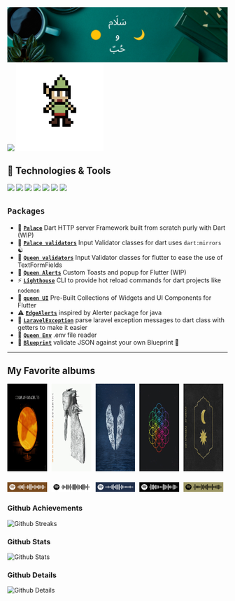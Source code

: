 <img src="images/banner.png"/>

<img src="https://readme-typing-svg.demolab.com/?lines=Hello+Advanturer+!;Welcome+to+my+world.;I+hope+you+will+enjoy+your+stay+and+my+code.;but+be+careful,+there+are+bugs+everywhere!;Good+luck+!&font=Press%20Start%202P&width=900&height=50&duration=4000&pause=1000">

<img src="images/gnome.gif" alt="side Gif" height="200"/> 

## 🔧 Technologies & Tools

![](https://img.shields.io/badge/OS-Linux-informational?style=flat&logo=linux&logoColor=white&color=%23942c00)
![](https://img.shields.io/badge/Editor-VS_code-informational?style=flat&logo=visual-studio-code&logoColor=blue&color=blue)
![](https://img.shields.io/badge/Code-JavaScript-informational?style=flat&logo=javascript&logoColor=%23F7E017&color=%23F7E017)
![](https://img.shields.io/badge/Code-Dart-informational?style=flat&logo=dart&logoColor=blue&color=blue)
![](https://img.shields.io/badge/Code-Flutter-informational?style=flat&logo=flutter&logoColor=blue&color=white)
![](https://img.shields.io/badge/Code-TypeScript-informational?style=flat&logo=typescript&logoColor=blue&color=blue)
![](https://img.shields.io/badge/Extra-Markdown-informational?style=flat&logo=markdown&logoColor=white&color=purple)

## **`Packages`**

- 🏰 [**`Palace`**](https://github.com/maxzod/palace) Dart HTTP server Framework built from scratch purly with Dart (WIP)
- 🏰 [**`Palace validators`**](https://github.com/maxzod/palace_validators) Input Validator classes for dart uses `dart:mirrors` ☯
- 👑 [**`Queen validators`**](https://github.com/maxzod/queen_validators) Input Validator classes for flutter to ease the use of TextFormFields
- 🔔 [**`Queen Alerts`**](https://github.com/maxzod/queen_alerts) Custom Toasts and popup for Flutter (WIP)
- ⚡  [**`Lighthouse`**](https://github.com/maxzod/lighthouse) CLI to provide hot reload commands for dart projects like `nodemon`
- 🦜 [**`queen UI`**](https://github.com/maxzod/queen_ui) Pre-Built Collections of Widgets and UI Components for Flutter
- ⚠  [**`EdgeAlerts`**](https://github.com/maxzod/EdgeAlerts) inspired by Alerter package for java
- 📃 [**`LaravelException`**](https://github.com/maxzod/laravel_exception) parse laravel exception messages to dart class with getters to make it easier
- 📃 [**`Queen Env`**](https://github.com/maxzod/queen_env) .env file reader
- 🔷 [**`Blueprint`**](https://github.com/maxzod/blueprint) validate JSON against your own Blueprint 🧬

---
<!-- insert spotify icon below -->
## My Favorite albums

<html>
<body>

   <style>
        .box {
            display: flex;
        }

        .parent {
            position: relative;
            top: 0;
            left: 0;
            margin-right: 10px;
        }

        .image1 {
            position: relative;
            top: 0;
            left: 0;
        }

        .image2 {
            position: absolute;
            bottom: -44px;
            left: 0;
        }
    </style>

 <div class="box">
        <div class="parent">
            <img class="image1" src="images/parachutes.gif" alt="side Gif" height="200" width="200" />
            <img class="image2" src="spotify/parachutes.svg" alt="side Gif" width="200" />
        </div>
        <div class="parent">
            <img class="image1" src="images/arobth.gif" alt="side Gif" height="200" width="200" />
            <img class="image2" src="spotify/arobth.svg" alt="side Gif" width="200" />
        </div>
          <div class="parent">
            <img class="image1" src="images/ghoststories.gif" alt="side Gif" height="200" width="200" />
            <img class="image2" src="spotify/ghoststories.svg" alt="side Gif" width="200" />
        </div>
          <div class="parent">
            <img class="image1" src="images/ahfod.gif" alt="side Gif" height="200" width="200" />
            <img class="image2" src="spotify/ahfod.svg" alt="side Gif" width="200" />
        </div>
         <div class="parent">
            <img class="image1" src="images/everydaylife.jpg" alt="side Gif" height="200" width="200" />
            <img class="image2" src="spotify/everydaylife.svg" alt="side Gif" width="200" />
        </div>
    </div>

</body> 
</html>

<br><br>

### Github Achievements

![Github Streaks](https://github-profile-trophy.vercel.app/?username=SPiercer&theme=radical&row=1&column=8)

### Github Stats

![Github Stats](https://github-readme-stats.vercel.app/api?username=SPiercer&hide_border=true&count_private=true&show_icons=true&theme=radical)

### Github Details

![Github Details](https://github-profile-summary-cards.vercel.app/api/cards/profile-details?username=SPiercer&theme=github_dark)
